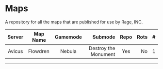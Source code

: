 Maps
====
A repository for all the maps that are published for use by Rage, INC.

Server | Map Name      | Gamemode      | Submode              | Repo | Rots | # |
:-----:| ------------- |:-------------:| --------------------:|:----:|-----:|:-:|
Avicus | Flowdren      | Nebula        | Destroy the Monument |Yes   |No    | 1 |
---------------------------------------------------------------------------------
